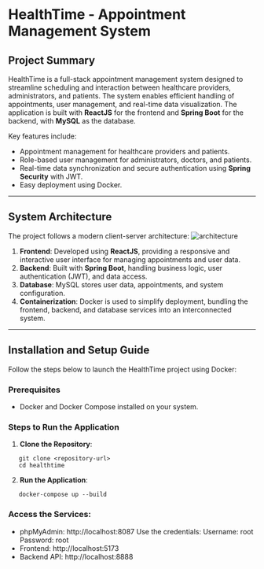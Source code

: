 # HealthTime - Appointment Management System

## Project Summary

HealthTime is a full-stack appointment management system designed to streamline scheduling and interaction between healthcare providers, administrators, and patients. The system enables efficient handling of appointments, user management, and real-time data visualization. The application is built with **ReactJS** for the frontend and **Spring Boot** for the backend, with **MySQL** as the database.

Key features include:
- Appointment management for healthcare providers and patients.
- Role-based user management for administrators, doctors, and patients.
- Real-time data synchronization and secure authentication using **Spring Security** with JWT.
- Easy deployment using Docker.

---

## System Architecture

The project follows a modern client-server architecture:
![architecture](https://github.com/user-attachments/assets/96f8911c-27fd-4c72-b29e-aae20a1ef8fb)

1. **Frontend**: Developed using **ReactJS**, providing a responsive and interactive user interface for managing appointments and user data.
2. **Backend**: Built with **Spring Boot**, handling business logic, user authentication (JWT), and data access.
3. **Database**: MySQL stores user data, appointments, and system configuration.
4. **Containerization**: Docker is used to simplify deployment, bundling the frontend, backend, and database services into an interconnected system.

---

## Installation and Setup Guide

Follow the steps below to launch the HealthTime project using Docker:

### Prerequisites
- Docker and Docker Compose installed on your system.

### Steps to Run the Application

1. **Clone the Repository**:
```
   git clone <repository-url>
   cd healthtime
```
2. **Run the Application**:
```
   docker-compose up --build
```

### Access the Services:
- phpMyAdmin: http://localhost:8087
Use the credentials:
Username: root
Password: root
- Frontend: http://localhost:5173
- Backend API: http://localhost:8888

